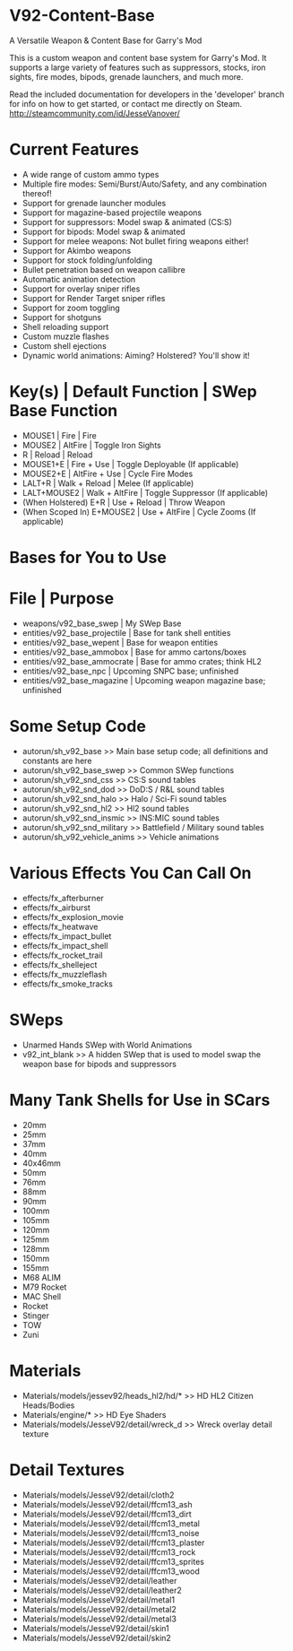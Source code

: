 # V92-Content-Base
A Versatile Weapon &amp; Content Base for Garry's Mod

This is a custom weapon and content base system for Garry's Mod. It supports a large variety of features such as suppressors, stocks, iron sights, fire modes, bipods, grenade launchers, and much more.

Read the included documentation for developers in the 'developer' branch for info on how to get started, or contact me directly on Steam.
http://steamcommunity.com/id/JesseVanover/

# Current Features
* A wide range of custom ammo types
* Multiple fire modes: Semi/Burst/Auto/Safety, and any combination thereof!
* Support for grenade launcher modules
* Support for magazine-based projectile weapons
* Support for suppressors: Model swap & animated (CS:S)
* Support for bipods: Model swap & animated
* Support for melee weapons: Not bullet firing weapons either!
* Support for Akimbo weapons
* Support for stock folding/unfolding 
* Bullet penetration based on weapon callibre
* Automatic animation detection
* Support for overlay sniper rifles
* Support for Render Target sniper rifles
* Support for zoom toggling
* Support for shotguns
* Shell reloading support
* Custom muzzle flashes
* Custom shell ejections
* Dynamic world animations: Aiming? Holstered? You'll show it! 

# Key(s) | Default Function | SWep Base Function
* MOUSE1 | Fire | Fire
* MOUSE2 | AltFire | Toggle Iron Sights
* R | Reload | Reload
* MOUSE1+E | Fire + Use | Toggle Deployable (If applicable)
* MOUSE2+E | AltFire + Use | Cycle Fire Modes
* LALT+R | Walk + Reload | Melee (If applicable)
* LALT+MOUSE2 | Walk + AltFire | Toggle Suppressor (If applicable)
* (When Holstered) E+R | Use + Reload | Throw Weapon
* (When Scoped In) E+MOUSE2 | Use + AltFire | Cycle Zooms (If applicable)

# Bases for You to Use
# File | Purpose
* weapons/v92_base_swep | My SWep Base
* entities/v92_base_projectile | Base for tank shell entities
* entities/v92_base_wepent | Base for weapon entities
* entities/v92_base_ammobox | Base for ammo cartons/boxes
* entities/v92_base_ammocrate | Base for ammo crates; think HL2
* entities/v92_base_npc | Upcoming SNPC base; unfinished
* entities/v92_base_magazine | Upcoming weapon magazine base; unfinished

# Some Setup Code
* autorun/sh_v92_base >> Main base setup code; all definitions and constants are here
* autorun/sh_v92_base_swep >> Common SWep functions
* autorun/sh_v92_snd_css >> CS:S sound tables
* autorun/sh_v92_snd_dod >> DoD:S / R&L sound tables
* autorun/sh_v92_snd_halo >> Halo / Sci-Fi sound tables
* autorun/sh_v92_snd_hl2 >> Hl2 sound tables
* autorun/sh_v92_snd_insmic >> INS:MIC sound tables
* autorun/sh_v92_snd_military >> Battlefield / Military sound tables
* autorun/sh_v92_vehicle_anims >> Vehicle animations

# Various Effects You Can Call On
* effects/fx_afterburner
* effects/fx_airburst
* effects/fx_explosion_movie
* effects/fx_heatwave
* effects/fx_impact_bullet
* effects/fx_impact_shell
* effects/fx_rocket_trail
* effects/fx_shelleject
* effects/fx_muzzleflash
* effects/fx_smoke_tracks 

# SWeps
* Unarmed Hands SWep with World Animations
* v92_int_blank >> A hidden SWep that is used to model swap the weapon base for bipods and suppressors 

# Many Tank Shells for Use in SCars
* 20mm
* 25mm
* 37mm
* 40mm
* 40x46mm
* 50mm
* 76mm
* 88mm
* 90mm
* 100mm
* 105mm
* 120mm
* 125mm
* 128mm
* 150mm
* 155mm
* M68 ALIM
* M79 Rocket
* MAC Shell
* Rocket
* Stinger
* TOW
* Zuni


# Materials
* Materials/models/jessev92/heads_hl2/hd/* >> HD HL2 Citizen Heads/Bodies
* Materials/engine/* >> HD Eye Shaders
* Materials/models/JesseV92/detail/wreck_d >> Wreck overlay detail texture 

# Detail Textures
* Materials/models/JesseV92/detail/cloth2
* Materials/models/JesseV92/detail/ffcm13_ash
* Materials/models/JesseV92/detail/ffcm13_dirt
* Materials/models/JesseV92/detail/ffcm13_metal
* Materials/models/JesseV92/detail/ffcm13_noise
* Materials/models/JesseV92/detail/ffcm13_plaster
* Materials/models/JesseV92/detail/ffcm13_rock
* Materials/models/JesseV92/detail/ffcm13_sprites
* Materials/models/JesseV92/detail/ffcm13_wood
* Materials/models/JesseV92/detail/leather
* Materials/models/JesseV92/detail/leather2
* Materials/models/JesseV92/detail/metal1
* Materials/models/JesseV92/detail/metal2
* Materials/models/JesseV92/detail/metal3
* Materials/models/JesseV92/detail/skin1
* Materials/models/JesseV92/detail/skin2 
